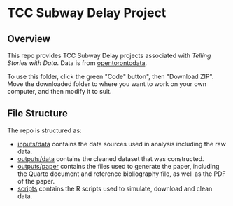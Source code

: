 # TCC Subway Delay Project

## Overview

This repo provides TCC Subway Delay projects associated with *Telling Stories with Data*. Data is from [opentorontodata](https://open.toronto.ca/dataset/ttc-subway-delay-data/).

To use this folder, click the green "Code" button", then "Download ZIP". Move the downloaded folder to where you want to work on your own computer, and then modify it to suit.

## File Structure

The repo is structured as:

-   [inputs/data](inputs/data) contains the data sources used in analysis including the raw data.
-   [outputs/data](outputs/data) contains the cleaned dataset that was constructed.
-   [outputs/paper](outputs/paper) contains the files used to generate the paper, including the Quarto document and reference bibliography file, as well as the PDF of the paper. 
-   [scripts](scripts) contains the R scripts used to simulate, download and clean data.
